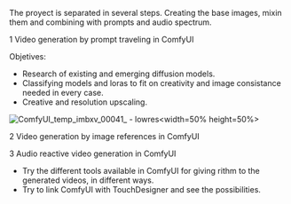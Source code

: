 The proyect is separated in several steps. Creating the base images, mixin them and combining with prompts and audio spectrum.

1  Video generation by prompt traveling in ComfyUI

Objetives:

- Research of existing and emerging diffusion models.
- Classifying models and loras to fit on creativity and image consistance needed in every case.
- Creative and resolution upscaling.

![ComfyUI_temp_imbxv_00041_ - lowres](https://github.com/user-attachments/assets/0753834f-715d-481b-b92f-3b355e635785)<width=50% height=50%>

2  Video generation by image references in ComfyUI

3  Audio reactive video generation in ComfyUI

- Try the different tools available in ComfyUI for giving rithm to the generated videos, in different ways.
- Try to link ComfyUI with TouchDesigner and see the possibilities.
